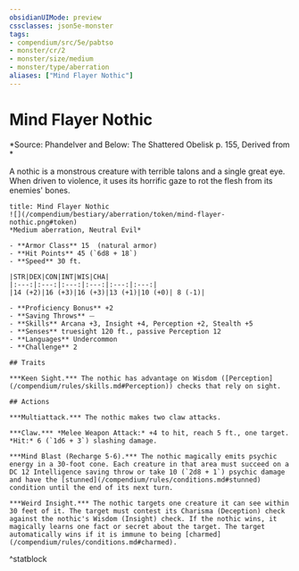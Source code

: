 ```yaml
---
obsidianUIMode: preview
cssclasses: json5e-monster
tags:
- compendium/src/5e/pabtso
- monster/cr/2
- monster/size/medium
- monster/type/aberration
aliases: ["Mind Flayer Nothic"]
---
```

# Mind Flayer Nothic
*Source: Phandelver and Below: The Shattered Obelisk p. 155, Derived from *  

A nothic is a monstrous creature with terrible talons and a single great eye. When driven to violence, it uses its horrific gaze to rot the flesh from its enemies' bones.

```ad-statblock
title: Mind Flayer Nothic
![](/compendium/bestiary/aberration/token/mind-flayer-nothic.png#token)
*Medium aberration, Neutral Evil*

- **Armor Class** 15  (natural armor)
- **Hit Points** 45 (`6d8 + 18`)
- **Speed** 30 ft.

|STR|DEX|CON|INT|WIS|CHA|
|:---:|:---:|:---:|:---:|:---:|:---:|
|14 (+2)|16 (+3)|16 (+3)|13 (+1)|10 (+0)| 8 (-1)|

- **Proficiency Bonus** +2
- **Saving Throws** ⏤
- **Skills** Arcana +3, Insight +4, Perception +2, Stealth +5
- **Senses** truesight 120 ft., passive Perception 12
- **Languages** Undercommon
- **Challenge** 2

## Traits

***Keen Sight.*** The nothic has advantage on Wisdom ([Perception](/compendium/rules/skills.md#Perception)) checks that rely on sight.

## Actions

***Multiattack.*** The nothic makes two claw attacks.

***Claw.*** *Melee Weapon Attack:* +4 to hit, reach 5 ft., one target. *Hit:* 6 (`1d6 + 3`) slashing damage.

***Mind Blast (Recharge 5-6).*** The nothic magically emits psychic energy in a 30-foot cone. Each creature in that area must succeed on a DC 12 Intelligence saving throw or take 10 (`2d8 + 1`) psychic damage and have the [stunned](/compendium/rules/conditions.md#stunned) condition until the end of its next turn.

***Weird Insight.*** The nothic targets one creature it can see within 30 feet of it. The target must contest its Charisma (Deception) check against the nothic's Wisdom (Insight) check. If the nothic wins, it magically learns one fact or secret about the target. The target automatically wins if it is immune to being [charmed](/compendium/rules/conditions.md#charmed).
```
^statblock